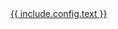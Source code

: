 <a href="{{ include.config.url }}" class="no-icon {% if include.config.align %}self-{{ include.config.align }} {% endif %}">
  {{ include.config.text }}
</a>
